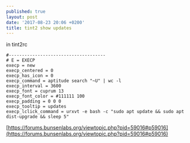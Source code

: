 ```yaml
---
published: true
layout: post
date: '2017-08-23 20:06 +0200'
title: tint2 show updates
---
```

in tint2rc

    #-------------------------------------
    # E = EXECP
    execp = new
    execp_centered = 0
    execp_has_icon = 0
    execp_command = aptitude search "~U" | wc -l
    execp_interval = 3600
    execp_font = cuprum 13
    execp_font_color = #111111 100
    execp_padding = 0 0 0
    execp_tooltip = updates
    execp_lclick_command = urxvt -e bash -c "sudo apt update && sudo apt dist-upgrade && sleep 5"
    
[https://forums.bunsenlabs.org/viewtopic.php?pid=59016#p59016](https://forums.bunsenlabs.org/viewtopic.php?pid=59016#p59016)
